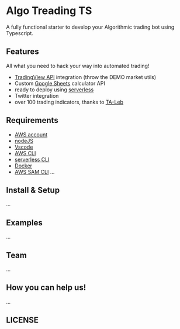 # Algo Treading TS

A fully functional starter to develop your Algorithmic trading bot using Typescript.

## Features
All what you need to hack your way into automated trading!
- [TradingView API](https://www.tradingview.com/rest-api-spec/) integration (throw the DEMO market utils)
- Custom [Google Sheets](https://developers.google.com/sheets/api) calculator API
- ready to deploy using [serverless](https://www.serverless.com/)
- Twitter integration
- over 100 trading indicators, thanks to [TA-Leb](https://www.ta-lib.org/)

## Requirements
- [AWS account](https://aws.amazon.com/resources/create-account/)
- [nodeJS](https://nodejs.org/en/download/)
- [Vscode](https://code.visualstudio.com/download)
- [AWS CLI](https://docs.aws.amazon.com/cli/latest/userguide/getting-started-install.html)
- [serverless CLI](https://www.serverless.com/framework/docs/getting-started#installation)
- [Docker](https://docs.docker.com/get-docker/)
- [AWS SAM CLI](https://aws.amazon.com/serverless/sam/)
...

## Install & Setup
...

## Examples
...

## Team
...

## How you can help us!
...

## LICENSE